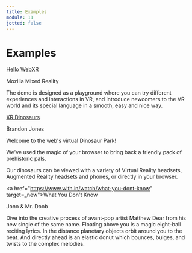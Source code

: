 ```yaml
---
title: Examples
module: 11
jotted: false
---
```



# Examples

<a href="https://mixedreality.mozilla.org/hello-webxr/" target="_new">Hello WebXR</a>

Mozilla Mixed Reality

The demo is designed as a playground where you can try different experiences and interactions in VR, and introduce newcomers to the VR world and its special language in a smooth, easy and nice way.

<a href="https://www.xrdinosaurs.com/" target="_new">XR Dinosaurs</a>

Brandon Jones

Welcome to the web's virtual Dinosaur Park!

We've used the magic of your browser to bring back a friendly pack of prehistoric pals.

Our dinosaurs can be viewed with a variety of Virtual Reality headsets, Augmented Reality headsets and phones, or directly in your browser.

<a href="https://www.with.in/watch/what-you-dont-know" target=_new">What You Don't Know</a>

Jono & Mr. Doob

Dive into the creative process of avant-pop artist Matthew Dear from his new single of the same name. Floating above you is a magic eight-ball reciting lyrics. In the distance planetary objects orbit around you to the beat. And directly ahead is an elastic donut which bounces, bulges, and twists to the complex melodies.